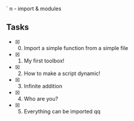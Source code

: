 `
n - import & modules
## Tasks
 - [x] 0. Import a simple function from a simple file
 - [x] 1. My first toolbox!
 - [x] 2. How to make a script dynamic!
 - [x] 3. Infinite addition
 - [x] 4. Who are you?
 - [x] 5. Everything can be imported
qq
